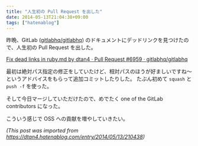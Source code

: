 ```yaml
---
title: "人生初の Pull Request を出した"
date: 2014-05-13T21:04:38+09:00
tags: ["hatenablog"]
---
```


昨晩、GitLab ([gitlabhq/gitlabhq](https://github.com/gitlabhq/gitlabhq)) のドキュメントにデッドリンクを見つけたので、人生初の Pull Request を出した。

[Fix dead links in ruby.md by dtan4 · Pull Request #6959 · gitlabhq/gitlabhq](https://github.com/gitlabhq/gitlabhq/pull/6959)

最初は絶対パス指定の修正をしていたけど、相対パスのほうが好ましいですね〜というアドバイスをもらって追加コミットしたりした。
たぶん初めて `squash` と `push -f` を使った。

そして今日マージしていただけたので、めでたく one of the GitLab contributors になった。

こういう感じで OSS への貢献を増やしていきたい。

*(This post was imported from https://dtan4.hatenablog.com/entry/2014/05/13/210438)*
